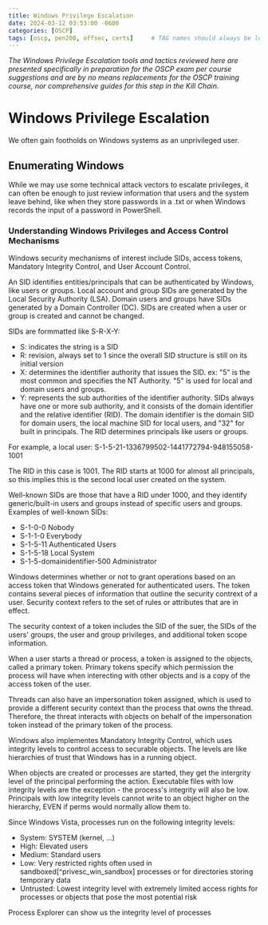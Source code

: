 ```yaml
---
title: Windows Privilege Escalation
date: 2024-03-12 03:53:00 -0600
categories: [OSCP]
tags: [oscp, pen200, offsec, certs]     # TAG names should always be lowercase
---
```

*The Windows Privilege Escalation tools and tactics reviewed here are presented specifically in preparation for the OSCP exam per course suggestions and are by no means replacements for the OSCP training course, nor comprehensive guides for this step in the Kill Chain.*

# Windows Privilege Escalation

We often gain footholds on Windows systems as an unprivileged user. 

## Enumerating Windows

While we may use some technical attack vectors to escalate privileges, it can often be enough to just review information that users and the system leave behind, like when they store passwords in a .txt or when Windows records the input of a password in PowerShell.

### Understanding Windows Privileges and Access Control Mechanisms

Windows security mechanisms of interest include SIDs, access tokens, Mandatory Integrity Control, and User Account Control.

An SID identifies entities/principals that can be authenticated by Windows, like users or groups. Local account and group SIDs are generated by the Local Security Authority (LSA). Domain users and groups have SIDs generated by a Domain Controller (DC). SIDs are created when a user or group is created and cannot be changed.  

SIDs are formmatted like S-R-X-Y:
- S: indicates the string is a SID
- R: revision, always set to 1 since the overall SID structure is still on its initial version
- X: determines the identifier authority that issues the SID. ex: "5" is the most common and specifies the NT Authority. "5" is used for local and domain users and groups.
- Y: represents the sub authorities of the identifier authority. SIDs always have one or more sub authority, and it consists of the domain identifier and the relative identifier (RID). The domain identifier is the domain SID for domain users, the local machine SID for local users, and "32" for built in principals. The RID determines principals like users or groups.

For example, a local user: S-1-5-21-1336799502-1441772794-948155058-1001

The RID in this case is 1001. The RID starts at 1000 for almost all principals, so this implies this is the second local user created on the system.

Well-known SIDs are those that have a RID under 1000, and they identify generic/built-in users and groups instead of specific users and groups. Examples of well-known SIDs:
- S-1-0-0                       Nobody        
- S-1-1-0	                      Everybody
- S-1-5-11                      Authenticated Users
- S-1-5-18                      Local System
- S-1-5-domainidentifier-500    Administrator

Windows determines whether or not to grant operations based on an access token that Windows generated for authenticated users. The token contains several pieces of information that outline the security contrext of a user. Security context refers to the set of rules or attributes that are in effect.

The security context of a token includes the SID of the suer, the SIDs of the users' groups, the user and group privileges, and additional token scope information.

When a user starts a thread or process, a token is assigned to the objects, called a primary token. Primary tokens specify which permission the process will have when interecting with other objects and is a copy of the access token of the user.

Threads can also have an impersonation token assigned, which is used to provide a different security context than the process that owns the thread. Therefore, the threat interacts with objects on behalf of the impersonation token instead of the primary token of the process.

Windows also implementes Mandatory Integrity Control, which uses integrity levels to control access to securable objects. The levels are like hierarchies of trust that Windows has in a running object.

When objects are created or processes are started, they get the intergrity level of the principal performing the action. Executable files with low integrity levels are the exception - the process's integrity will also be low. Principals with low integrity levels cannot write to an object higher on the hierarchy, EVEN if perms would normally allow them to.

Since Windows Vista, processes run on the following integrity levels:
- System: SYSTEM (kernel, ...)
- High: Elevated users
- Medium: Standard users
- Low: Very restricted rights often used in sandboxed[^privesc_win_sandbox] processes or for directories storing temporary data
- Untrusted: Lowest integrity level with extremely limited access rights for processes or objects that pose the most potential risk

Process Explorer can show us the integrity level of processes
